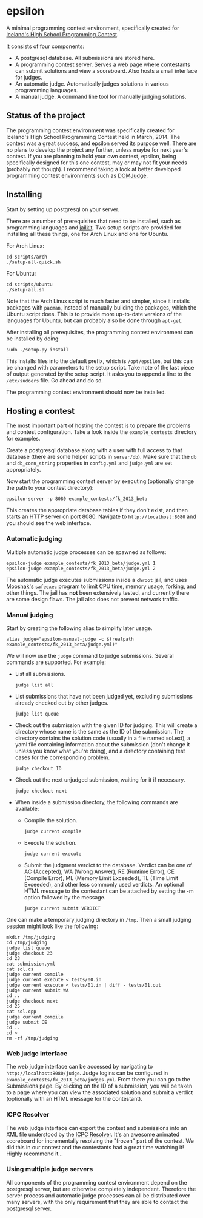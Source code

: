 
epsilon
=======

A minimal programming contest environment, specifically created for [Iceland's
High School Programming Contest](http://forritun.is).

It consists of four components:
- A postgresql database. All submissions are stored here.
- A programming contest server. Serves a web page where contestants can submit
  solutions and view a scoreboard. Also hosts a small interface for judges.
- An automatic judge. Automatically judges solutions in various programming
  languages.
- A manual judge. A command line tool for manually judging solutions.

Status of the project
---------------------

The programming contest environment was specifically created for Iceland's High
School Programming Contest held in March, 2014. The contest was a great
success, and epsilon served its purpose well. There are no plans to develop the
project any further, unless maybe for next year's contest. If you are planning
to hold your own contest, epsilon, being specifically designed for this one
contest, may or may not fit your needs (probably not though). I recommend
taking a look at better developed programming contest environments such as
[DOMJudge](http://www.domjudge.org/).

Installing
----------

Start by setting up postgresql on your server.

There are a number of prerequisites that need to be installed, such as
programming languages and [jailkit](http://olivier.sessink.nl/jailkit/). Two
setup scripts are provided for installing all these things, one for Arch Linux
and one for Ubuntu.

For Arch Linux:

    cd scripts/arch
    ./setup-all-quick.sh

For Ubuntu:

    cd scripts/ubuntu
    ./setup-all.sh

Note that the Arch Linux script is much faster and simpler, since it installs
packages with `pacman`, instead of manually building the packages, which the
Ubuntu script does. This is to provide more up-to-date versions of the
languages for Ubuntu, but can probably also be done through `apt-get`.

After installing all prerequisites, the programming contest environment can be
installed by doing:

    sudo ./setup.py install

This installs files into the default prefix, which is `/opt/epsilon`, but this
can be changed with parameters to the setup script. Take note of the last piece
of output generated by the setup script. It asks you to append a line to the
`/etc/sudoers` file. Go ahead and do so.

The programming contest environment should now be installed.

Hosting a contest
-----------------

The most important part of hosting the contest is to prepare the problems and
contest configuration. Take a look inside the `example_contests` directory for
examples.

Create a postgresql database along with a user with full access to that
database (there are some helper scripts in `server/db`). Make sure that the
`db` and `db_conn_string` properties in `config.yml` and `judge.yml` are set
appropriately.

Now start the programming contest server by executing (optionally change the
path to your contest directory):

    epsilon-server -p 8080 example_contests/fk_2013_beta

This creates the appropriate database tables if they don't exist, and then
starts an HTTP server on port 8080. Navigate to `http://localhost:8080` and you
should see the web interface.

### Automatic judging

Multiple automatic judge processes can be spawned as follows:

    epsilon-judge example_contests/fk_2013_beta/judge.yml 1
    epsilon-judge example_contests/fk_2013_beta/judge.yml 2

The automatic judge executes submissions inside a `chroot` jail, and uses
[Mooshak's](https://mooshak.dcc.fc.up.pt/) `safeexec` program to limit CPU
time, memory usage, forking, and other things. The jail has **not** been
extensively tested, and currently there are some design flaws. The jail also
does not prevent network traffic.

### Manual judging

Start by creating the following alias to simplify later usage.

    alias judge="epsilon-manual-judge -c $(realpath example_contests/fk_2013_beta/judge.yml)"

We will now use the `judge` command to judge submissions. Several commands are
supported. For example:

- List all submissions.

    `judge list all`

- List submissions that have not been judged yet, excluding submissions already
  checked out by other judges.

    `judge list queue`

- Check out the submission with the given ID for judging. This will create a
  directory whose name is the same as the ID of the submission. The directory
  contains the solution code (usually in a file named sol.ext), a yaml file
  containing information about the submission (don't change it unless you know
  what you're doing), and a directory containing test cases for the
  corresponding problem.

    `judge checkout ID`

- Check out the next unjudged submission, waiting for it if necessary.

    `judge checkout next`

- When inside a submission directory, the following commands are available:
    - Compile the solution.

        `judge current compile`

    - Execute the solution.

        `judge current execute`

    - Submit the judgment verdict to the database. Verdict can be one of AC
      (Accepted), WA (Wrong Answer), RE (Runtime Error), CE (Compile Error), ML
      (Memory Limit Exceeded), TL (Time Limit Exceeded), and other less
      commonly used verdicts. An optional HTML message to the contestant can be
      attached by setting the -m option followed by the message.

        `judge current submit VERDICT`

One can make a temporary judging directory in `/tmp`. Then a small judging
session might look like the following:

    mkdir /tmp/judging
    cd /tmp/judging
    judge list queue
    judge checkout 23
    cd 23
    cat submission.yml
    cat sol.cs
    judge current compile
    judge current execute < tests/00.in
    judge current execute < tests/01.in | diff - tests/01.out
    judge current submit WA
    cd ..
    judge checkout next
    cd 25
    cat sol.cpp
    judge current compile
    judge submit CE
    cd ..
    cd ~
    rm -rf /tmp/judging


### Web judge interface

The web judge interface can be accessed by navigating to
`http://localhost:8080/judge`. Judge logins can be configured in
`example_contests/fk_2013_beta/judges.yml`.  From there you can go to the
Submissions page. By clicking on the ID of a submission, you will be taken to a
page where you can view the associated solution and submit a verdict
(optionally with an HTML message for the contestant).


### ICPC Resolver

The web judge interface can export the contest and submissions into an XML file
understood by the [ICPC Resolver](https://github.com/icpc-live/graphics).
It's an awesome animated scoreboard for incrementally resolving the "frozen"
part of the contest. We did this in our contest and the contestants had a great
time watching it! Highly recommend it...


### Using multiple judge servers

All components of the programming contest environment depend on the postgresql
server, but are otherwise completely independent. Therefore the server process
and automatic judge processes can all be distributed over many servers, with
the only requirement that they are able to contact the postgresql server.


